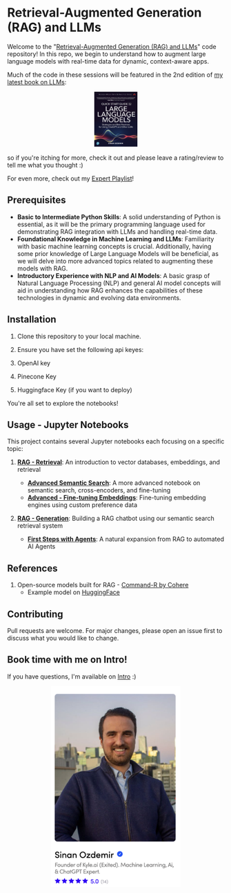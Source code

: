 # Retrieval-Augmented Generation (RAG) and LLMs

Welcome to the "[Retrieval-Augmented Generation (RAG) and LLMs](https://learning.oreilly.com/live-events/retrieval-augmented-generation-rag-and-llms/0790145078618/0790145078600)" code repository! In this repo, we begin to understand how to augment large language models with real-time data for dynamic, context-aware apps.

Much of the code in these sessions will be featured in the 2nd edition of [my latest book on LLMs](https://www.amazon.com/quick-start-guide-language-models/dp/0138199191):

<div style="text-align: center;">
    <a href="https://www.amazon.com/quick-start-guide-language-models/dp/0138199191">
        <img src="images/book.png" width="100" alt="A Quick Start Guide to LLMs">
    </a>
</div>

so if you're itching for more, check it out and please leave a rating/review to tell me what you thought :)


For even more, check out my [Expert Playlist](https://learning.oreilly.com/playlists/2953f6c7-0e13-49ac-88e2-b951e11388de)!

## Prerequisites

- **Basic to Intermediate Python Skills**: A solid understanding of Python is essential, as it will be the primary programming language used for demonstrating RAG integration with LLMs and handling real-time data.
- **Foundational Knowledge in Machine Learning and LLMs**: Familiarity with basic machine learning concepts is crucial. Additionally, having some prior knowledge of Large Language Models will be beneficial, as we will delve into more advanced topics related to augmenting these models with RAG.
- **Introductory Experience with NLP and AI Models**: A basic grasp of Natural Language Processing (NLP) and general AI model concepts will aid in understanding how RAG enhances the capabilities of these technologies in dynamic and evolving data environments.

## Installation

1. Clone this repository to your local machine.
2. Ensure you have set the following api keyes:

1. OpenAI key
2. Pinecone Key
3. Huggingface Key (if you want to deploy)

You're all set to explore the notebooks!

## Usage - Jupyter Notebooks

This project contains several Jupyter notebooks each focusing on a specific topic:

1. **[RAG - Retrieval](notebooks/RAG_Retrieval.ipynb)**: An introduction to vector databases, embeddings, and retrieval

	- **[Advanced Semantic Search](https://colab.research.google.com/drive/1h8dmDclOnYsXKlMDYp1uRuW55xbzypUY?usp=sharing)**: A more advanced notebook on semantic search, cross-encoders, and fine-tuning
	- **[Advanced - Fine-tuning Embeddings](https://colab.research.google.com/drive/1JfxyxdGCDjYeO52Bk1JzW4Af94xndTws?usp=sharing)**: Fine-tuning embedding engines using custom preference data

2. **[RAG - Generation](notebooks/RAG_Generate.ipynb)**: Building a RAG chatbot using our semantic search retrieval system

	- **[First Steps with Agents](https://colab.research.google.com/drive/14jAlW2E7ya_aS1M6eUsuHciC1WvLfIif?usp=sharing)**: A natural expansion from RAG to automated AI Agents

## References

1. Open-source models built for RAG - [Command-R by Cohere](https://cohere.com/blog/command-r?ref=cohere-ai.ghost.io)
	- Example model on [HuggingFace](https://huggingface.co/CohereForAI/c4ai-command-r-v01-4bit)

## Contributing
Pull requests are welcome. For major changes, please open an issue first to discuss what you would like to change.

## Book time with me on Intro!
If you have questions, I'm available on [Intro](https://intro.co/sinanozdemir) :) 

<div style="text-align: center;">
    <a href="https://intro.co/sinanozdemir">
        <img src="images/intro.png" width="300" alt="Book time with me on Intro">
    </a>
</div>
